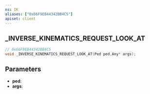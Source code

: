 ```yaml
---
ns: IK
aliases: ["0x66F9EB44342BB4C5"]
apiset: client
---
```

## _INVERSE_KINEMATICS_REQUEST_LOOK_AT

```c
// 0x66F9EB44342BB4C5
void _INVERSE_KINEMATICS_REQUEST_LOOK_AT(Ped ped,Any* args);
```


## Parameters
* **ped**:
* **args**: